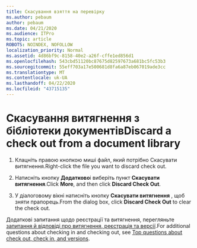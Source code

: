 ```yaml
---
title: Скасування взяття на перевірку
ms.author: pebaum
author: pebaum
ms.date: 04/21/2020
ms.audience: ITPro
ms.topic: article
ROBOTS: NOINDEX, NOFOLLOW
localization_priority: Normal
ms.assetid: 4d86bf9c-8158-40e2-a26f-cffe1ed856d1
ms.openlocfilehash: 543cbd51120bc87675d82597673a681bc5fc53b3
ms.sourcegitcommit: 55eff703a17e500681d8fa6a87eb067019ade3cc
ms.translationtype: MT
ms.contentlocale: uk-UA
ms.lasthandoff: 04/22/2020
ms.locfileid: "43715135"
---
```

# <a name="discard-a-check-out-from-a-document-library"></a><span data-ttu-id="baea3-102">Скасування витягнення з бібліотеки документів</span><span class="sxs-lookup"><span data-stu-id="baea3-102">Discard a check out from a document library</span></span>

1. <span data-ttu-id="baea3-103">Клацніть правою кнопкою миші файл, який потрібно Скасувати витягнення.</span><span class="sxs-lookup"><span data-stu-id="baea3-103">Right-click the file you want to discard check out.</span></span>
    
2. <span data-ttu-id="baea3-104">Натисніть кнопку **Додатково**і виберіть пункт **Скасувати витягнення**.</span><span class="sxs-lookup"><span data-stu-id="baea3-104">Click **More**, and then click **Discard Check Out**.</span></span> 
    
3. <span data-ttu-id="baea3-105">У діалоговому вікні натисніть кнопку **Скасувати витягнення** , щоб зняти прапорець.</span><span class="sxs-lookup"><span data-stu-id="baea3-105">From the dialog box, click **Discard Check Out** to clear the check out.</span></span> 
    
<span data-ttu-id="baea3-106">Додаткові запитання щодо реєстрації та витягнення, перегляньте [запитання й відповіді про витягнення, реєстрація та версії](https://go.microsoft.com/fwlink/?linkid=2018786).</span><span class="sxs-lookup"><span data-stu-id="baea3-106">For additional questions about checking in and checking out, see [Top questions about check out, check in, and versions](https://go.microsoft.com/fwlink/?linkid=2018786).</span></span>
  

